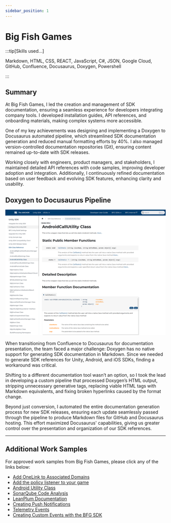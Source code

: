 ```yaml
---
sidebar_position: 1
---
```


# Big Fish Games

:::tip[Skills used...]

Markdown, HTML, CSS, REACT, JavaScript, C#, JSON, Google Cloud, GitHub, Confluence, Docusaurus, Doxygen, Powershell

:::

## Summary

At Big Fish Games, I led the creation and management of SDK documentation, ensuring a seamless experience for developers integrating company tools. I developed installation guides, API references, and onboarding materials, making complex systems more accessible.

One of my key achievements was designing and implementing a Doxygen to Docusaurus automated pipeline, which streamlined SDK documentation generation and reduced manual formatting efforts by 40%. I also managed version-controlled documentation repositories (Git), ensuring content remained up-to-date with SDK releases.

Working closely with engineers, product managers, and stakeholders, I maintained detailed API references with code samples, improving developer adoption and integration. Additionally, I continuously refined documentation based on user feedback and evolving SDK features, enhancing clarity and usability.

## Doxygen to Docusaurus Pipeline

<span class="wrap">![Sample SDK Reference](../../static/samples/BFG/BFG_WorkSample_03.png)</span>

When transitioning from Confluence to Docusaurus for documentation presentation, the team faced a major challenge: Doxygen has no native support for generating SDK documentation in Markdown. Since we needed to generate SDK references for Unity, Android, and iOS SDKs, finding a workaround was critical.

Shifting to a different documentation tool wasn’t an option, so I took the lead in developing a custom pipeline that processed Doxygen’s HTML output, stripping unnecessary generative tags, replacing viable HTML tags with Markdown equivalents, and fixing broken hyperlinks caused by the format change.

Beyond just conversion, I automated the entire documentation generation process for new SDK releases, ensuring each update seamlessly passed through the pipeline to produce Markdown files for GitHub and Docusaurus hosting. This effort maximized Docusaurus' capabilities, giving us greater control over the presentation and organization of our SDK references.

---

## Additional Work Samples

For approved work samples from Big Fish Games, please click any of the links below:

- [Add OneLink to Associated Domains](../../static/samples/BFG/BFG_WorkSample_01.png)
- [Add the policy listener to your game](../../static/samples/BFG/BFG_WorkSample_02.png)
- [Android Utility Class](../../static/samples/BFG/BFG_WorkSample_03.png)
- [SonarQube Code Analysis](../../static/samples/BFG/BFG_WorkSample_04.png)
- [LeanPlum Documentation](../../static/samples/BFG/BFG_WorkSample_06.png)
- [Creating Push Notifications](../../static/samples/BFG/BFG_WorkSample_07.png)
- [Telemetry Events](../../static/samples/BFG/BFG_WorkSample_08a.png)
- [Creating Custom Events with the BFG SDK](../../static/samples/BFG/BFG_WorkSample_08b.png)
